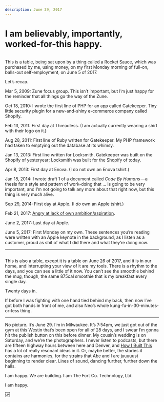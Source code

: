 ```yaml
---
description: June 29, 2017
---
```


# I am believably, importantly, worked-for-this happy.

<figure><img src="https://images.squarespace-cdn.com/content/v1/5990d0a46f4ca37e4c9886bc/1502743284461-6SKXH2ZNOYDCPXQ7MXQ4/image-asset.jpeg" alt=""><figcaption></figcaption></figure>

This is a table, being sat upon by a thing called a Rocket Sauce, which was purchased by me, using money, on my first Monday morning of full-on, balls-out self-employment, on June 5 of 2017.

Let’s recap.

Mar 5, 2009: Zune focus group. This isn’t important, but I’m just happy for the reminder that all things go the way of the Zune.

Oct 18, 2010: I wrote the first line of PHP for an app called Gatekeeper. Tiny little security plugin for a new-and-shiny e-commerce company called Shopify.

Feb 13, 2011: First day at Threadless. (I am actually currently wearing a shirt with their logo on it.)

Aug 28, 2011: First line of Ruby written for Gatekeeper. My PHP framework had taken to emptying out the database at its whimsy.

Jan 13, 2013: First line written for Locksmith. Gatekeeper was built on the Shopify of yesteryear; Locksmith was built for the Shopify of today.

Apr 8, 2013: First day at Enova. (I do not own an Enova tshirt.)

Jan 18, 2014: I wrote draft 1 of a document called _Code By Humans_ — a thesis for a style and pattern of work-doing that … is going to be very important, and I’m not going to talk any more about that right now, but this thing is very much alive.

Sep 29, 2014: First day at Apple. (I _do_ own an Apple tshirt.)

Feb 21, 2017: [Angry at lack of own ambition/aspiration](https://isaacbowen.com/blog/pissed).

June 2, 2017: Last day at Apple.

June 5, 2017: First Monday on my own. These sentences you’re reading were written with an Apple keynote in the background, as I listen as a customer, proud as shit of what I did there and what they’re doing now.

***

<figure><img src="https://images.squarespace-cdn.com/content/v1/5990d0a46f4ca37e4c9886bc/1502743309501-45ZBAO1W8A3J1HQVTIMY/image-asset.jpeg" alt=""><figcaption></figcaption></figure>

This is also a table, except it is a table on June 26 of 2017, and it is in our home, and interrupting your view of it are my tools. There is a rhythm to the days, and you can see a little of it now. You can’t see the smoothie behind the mug, though, the same 875cal smoothie that is my breakfast every single day.

Twenty days in.

If before I was fighting with one hand tied behind my back, then now I’ve got both hands in front of me, and also Neo’s whole kung-fu-in-30-minutes-or-less thing.

***

No picture. It’s June 29. I’m in Milwaukee. It’s 7:54pm, we just got out of the gym at this Westin that’s been open for all of 28 days, and I swear I’m gonna hit the publish button on this before dinner. My cousin’s wedding is on Saturday, and we’re the photographers. I never listen to podcasts, but there are fifteen highway hours between here and Denver, and [How I Built This](http://www.npr.org/series/490248027/how-i-built-this) has a lot of really resonant ideas in it. Or, maybe better, the stories it contains are harmonies, for the strains that Abe and I are juuuuust beginning to render clear. Lines of sound, dancing further, further down the halls.

I am happy. We are building. I am The Fort Co. Technology, Ltd.

I am happy.

🆙

